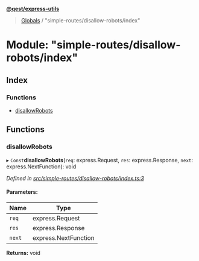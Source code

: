 **[@qest/express-utils](../README.md)**

> [Globals](../README.md) / "simple-routes/disallow-robots/index"

# Module: "simple-routes/disallow-robots/index"

## Index

### Functions

* [disallowRobots](_simple_routes_disallow_robots_index_.md#disallowrobots)

## Functions

### disallowRobots

▸ `Const`**disallowRobots**(`req`: express.Request, `res`: express.Response, `next`: express.NextFunction): void

*Defined in [src/simple-routes/disallow-robots/index.ts:3](https://github.com/qest-cz/express-utils/blob/e9e3add/src/simple-routes/disallow-robots/index.ts#L3)*

#### Parameters:

Name | Type |
------ | ------ |
`req` | express.Request |
`res` | express.Response |
`next` | express.NextFunction |

**Returns:** void
